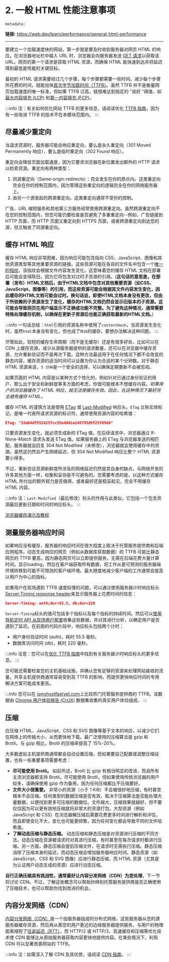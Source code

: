 # 2. 一般 HTML 性能注意事项


`metadata:`

**链接:** https://web.dev/learn/performance/general-html-performance

---

要建立一个加载速度快的网站，第一步就是要及时收到服务器对网页 HTML 的响应。在浏览器地址栏中输入 URL 时，浏览器会向服务器发送 [GET 请求](https://developer.mozilla.org/zh-CN/docs/Web/HTTP/Methods/GET)以获取该 URL。网页的第一个请求是获取 HTML 资源，而确保 HTML 能快速到达并将延迟降到最低是性能的关键目标。

最初的 HTML 请求需要经过几个步骤，每个步骤都需要一些时间。减少每个步骤所花费的时间，就能加快[首次字节加载时间（TTFB）](chrome/metrics/TTFB)。虽然 TTFB 并不是衡量网页加载速度的唯一标准，但如果 TTFB 过高，就很难达到指定的 "良好 "阈值，如[最大内容填充 (LCP)](chrome/metrics/LCP) 和[第一内容填充 (FCP)](https://web.dev/articles/fcp)。

:::info
注：有关如何优化网站 TTFB 的更多信息，请阅读优化 [TTFB 指南](https://web.dev/articles/optimize-ttfb)，因为有一些改进 TTFB 的技术不在本模块范围内。
:::

## 尽量减少重定向
当请求资源时，服务器可能会响应重定向，要么是永久重定向（301 Moved Permanently 响应），要么是临时重定向（302 Found 响应）。

重定向会降低页面加载速度，因为它要求浏览器在新位置发出额外的 HTTP 请求以检索资源。重定向有两种类型：

1. 同源重定向（Same-origin redirects）：完全发生在你的原点内。这类重定向完全在你的控制范围内，因为管理这些重定向的逻辑完全在你的网络服务器上。
2. 由另一个源发起的跨源重定向。这类重定向通常不受你的控制。

广告、URL 缩短服务和其他第三方服务经常使用跨源重定向。虽然跨源重定向不在您的控制范围内，但您可能仍要检查是否避免了多重重定向--例如，广告链接到 HTTP 页面，而 HTTP 页面又重定向到 HTTPS 页面，或者跨源重定向到达您的源，但又触发了同源重定向。

## 缓存 HTML 响应

缓存 HTML 响应非常困难，因为响应可能包含指向 CSS、JavaScript、图像和其他资源类型等其他重要资源的链接。这些资源可能在各自的文件名中包含一个[唯一的指纹](https://bundlers.tooling.report/hashing/)，该指纹会根据文件内容发生变化。这意味着您的缓存 HTML 文档在部署后可能会变得陈旧，因为它将包含对过时子资源的引用。(**这句话的意思是，在部署（发布）HTML文档后，由于HTML文档中包含对其他重要资源（如CSS、JavaScript、图像等）的引用，而这些资源可能会根据其文件内容发生变化，因此缓存的HTML文档可能会过时。换句话说，即使HTML文档本身没有更改，但由于所依赖的子资源发生了变化，缓存的HTML文档仍然会显示旧版本的子资源。这可能会导致网页在用户端显示不正确或功能不完整。为了避免这种情况，通常需要特殊处理缓存机制，以确保在更新子资源后也能正确获取最新的HTML文档。**)

:::info
一句话总结：`html`引用的资源名称中使用了`contentHash`，当资源发生变化时，虽然`html`本身没有变化，但也成了`陈旧`的缓存，要想办法解决这种问题。
:::

尽管如此，较短的缓存生命周期（而不是无缓存）还是有很多好处，比如可以在 CDN 上缓存资源，减少从源服务器提供的请求数量，还可以在浏览器中缓存资源，允许重新验证而不是再次下载。这种方法最适用于在任何情况下都不会改变的静态内容，缓存资源的适当时间可以设置为你认为合适的某个分钟数。对于静态 HTML 资源来说，`5 分钟`是一个安全的选择，可以确保定期更新不会被忽视。

如果页面的 HTML 内容是以某种方式个性化的，例如针对已通过身份验证的用户，那么出于安全和新鲜度等多方面的考虑，你很可能根本不想缓存内容。*如果用户的浏览器缓存了 HTML 响应，就无法使缓存失效。因此，在这种情况下最好完全避免缓存 HTML。*

缓存 HTML 的谨慎方法是使用 [ETag](https://developer.mozilla.org/docs/Web/HTTP/Headers/ETag) 或 [Last-Modified](https://developer.mozilla.org/docs/Web/HTTP/Headers/Last-Modified) 响应头。`ETag` 又称实体标记，是唯一代表所请求资源的标识符，通常使用资源内容的哈希值：

```json
ETag: "33a64df551425fcc55e4d42a148795d9f25f89d4"
```

只要资源发生变化，就必须生成新的 ETag 值。在后续请求中，浏览器通过 If-None-Match 请求头发送 ETag 值。如果服务器上的 ETag 与浏览器发送的相匹配，服务器就会回复 304 Not Modified（未修改），浏览器就会使用缓存中的资源。虽然这仍然会产生网络延迟，但 304 Not Modified 响应比整个 HTML 资源要小得多。

不过，重新验证资源新鲜度所涉及的网络延迟仍然是其自身的缺点。与网络开发的许多其他方面一样，权衡和妥协是不可避免的。您需要考虑的是，以这种方式缓存 HTML 所付出的额外努力是否值得，或者最好还是稳妥起见，完全不用缓存 HTML 内容。

:::info
注：`Last-Modified`（最后修改）标头的作用与此类似，它包括一个包含资源最后更新日期和时间的响应标头。
:::

[浏览器缓存演示及教程](https://learn-performance-caching.glitch.me/)

## 测量服务器响应时间

如果响应没有缓存，服务器的响应时间在很大程度上取决于托管服务提供商和后端应用程序。动态生成响应的网页（例如从数据库获取数据）的 TTFB 可能比静态网页的 TTFB 要高，因为静态网页可以立即提供服务，无需在后端花费大量计算时间。显示loading，然后在客户端获取所有数据，将工作从更可预测的服务器端环境转移到可能不可预测的客户端环境。最大限度地减少客户端的工作通常会提高以用户为中心的指标。

如果用户在现场遇到 TTFB 速度较慢的问题，可以通过使用服务器计时响应标头[Server-Timing response header](https://developer.mozilla.org/docs/Web/HTTP/Headers/Server-Timing)来显示服务器上花费时间的信息：

```json
Server-Timing: auth;dur=55.5, db;dur=220
```

`Server-Timing`标头的值可包括多个指标以及每个指标的持续时间。然后可以[使用导航定时 API 从现场用户那里](./navigation-and-resource-timing)收集这些数据，并对其进行分析，以确定用户是否遇到了延迟。在前面的代码片段中，响应标头包括两个计时：

- 用户身份验证时间 (auth)，耗时 55.5 毫秒。
- 数据库访问时间 (db)，耗时 220 毫秒。

:::info
注意：您可以在[优化 TTFB 指南](https://web.dev/articles/optimize-ttfb#understanding_high_ttfb_with_server_timing)中找到有关服务器计时响应标头的更多信息。
:::

您可能还需要检查您的主机基础设施，并确认您有足够的资源来处理网站接收的流量。共享主机提供商通常容易受到高 TTFB 的影响，而提供更快响应时间的专用解决方案可能成本更高。

:::info
您可以在 [ismyhostfastyet.com](https://ismyhostfastyet.com/)上比较热门托管服务提供商的 TTFB。该数据由 [Chrome 用户体验报告 (CrUX)](https://developer.chrome.com/docs/crux/) 数据集收集的真实用户体验组成。
:::


## 压缩
应压缩 HTML、JavaScript、CSS 和 SVG 图像等基于文本的响应，以减少它们在网络上的传输大小，从而更快地下载。最广泛使用的压缩算法是 gzip 和 Brotli。与 gzip 相比，Brotli 的压缩率提高了 15%-20%。

大多数虚拟主机提供商通常都会自动设置压缩，但如果要自己配置或调整压缩设置，也有一些重要事项需要考虑：

- **尽可能使用 Brotli。** 如前所述，Brotli 比 gzip 有相当明显的改进，而且所有主流浏览器都支持 Brotli。尽可能使用 Brotli，但如果使用传统浏览器的用户较多，请确保使用 gzip 作为备用，因为任何压缩都比不压缩要好。
- **文件大小很重要。** 非常小的资源（小于 1 KiB）不会被很好地压缩，有时甚至根本不会压缩。任何类型的数据压缩是否有效，取决于压缩算法是否能处理大量数据，以便找到更多可压缩的数据位。文件越大，压缩效果就越好，但不要仅仅因为可以更有效地压缩就将非常大的资源打包。大型资源（例如 JavaScript 和 CSS）在浏览器解压缩后需要花费更多时间进行解析和评估，而且即使变化不大，变化也可能更频繁，因为任何变化都会导致不同的文件哈希值。
- **了解动态压缩与静态压缩。** 动态压缩和静态压缩是对资源进行压缩的不同方法。动态压缩在资源被请求时对其进行压缩，有时甚至在每次请求时都进行压缩。另一方面，静态压缩会提前压缩文件，在请求时无需执行压缩。静态压缩消除了压缩本身的延迟，而动态压缩会增加服务器响应时间。静态资源（如 JavaScript、CSS 和 SVG 图像）应进行静态压缩，而 HTML 资源（尤其是为认证用户动态生成的资源）应进行动态压缩。

**自行正确压缩具有挑战性，通常最好让内容分发网络（CDN）为您处理**，下一节将讨论 CDN。不过，了解这些概念可以帮助你辨别托管服务提供商是否正确使用了压缩技术，也可以帮助你找到改进的机会。

## 内容分发网络（CDN）

[内容分发网络（CDN）](https://web.dev/articles/content-delivery-networks)是一个由服务器组成的分布式网络，这些服务器从您的源服务器缓存资源，然后再从离您的用户更近的边缘服务器提供服务。与用户的物理距离缩短了[往返延迟（RTT）](https://en.wikipedia.org/wiki/Round-trip_delay)，而 HTTP/2 或 HTTP/3、高速缓存和压缩等优化技术使 CDN 能够比从原始服务器获取内容更快地提供内容。在某些情况下，利用 CDN 可以显著改善网站的 TTFB。

:::info
注：如需深入了解 CDN 及其优势，请阅读 [CDN 指南](https://web.dev/articles/content-delivery-networks)。
:::

